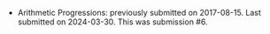 * Arithmetic Progressions: previously submitted on 2017-08-15. Last submitted on 2024-03-30. This was submission #6.
